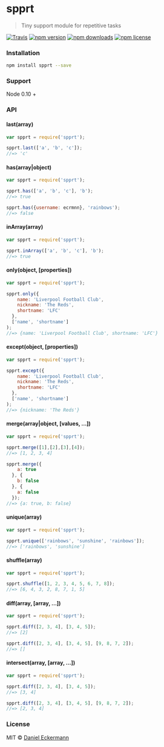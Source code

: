 # spprt
> Tiny support module for repetitive tasks

[![Travis](https://img.shields.io/travis/ecrmnn/spprt.svg?style=flat-square)](https://travis-ci.org/ecrmnn/spprt.svg?branch=master)
[![npm version](https://img.shields.io/npm/v/spprt.svg?style=flat-square)](http://badge.fury.io/js/spprt)
[![npm downloads](https://img.shields.io/npm/dm/spprt.svg?style=flat-square)](http://badge.fury.io/js/spprt)
[![npm license](https://img.shields.io/npm/l/spprt.svg?style=flat-square)](http://badge.fury.io/js/spprt)

### Installation
```bash
npm install spprt --save
```

### Support
Node 0.10 +

### API

#### last(array)
```javascript
var spprt = require('spprt');

spprt.last(['a', 'b', 'c']);
//=> 'c'
```

#### has(array|object)
```javascript
var spprt = require('spprt');

spprt.has(['a', 'b', 'c'], 'b');
//=> true

spprt.has({username: ecrmnn}, 'rainbows');
//=> false
```

#### inArray(array)
```javascript
var spprt = require('spprt');

spprt.inArray(['a', 'b', 'c'], 'b');
//=> true
```

#### only(object, [properties])
```javascript
var spprt = require('spprt');

spprt.only({
    name: 'Liverpool Football Club',
    nickname: 'The Reds',
    shortname: 'LFC'
  },
  ['name', 'shortname']
);
//=> {name: 'Liverpool Football Club', shortname: 'LFC'}
```

#### except(object, [properties])
```javascript
var spprt = require('spprt');

spprt.except({
    name: 'Liverpool Football Club',
    nickname: 'The Reds',
    shortname: 'LFC'
  },
  ['name', 'shortname']
);
//=> {nickname: 'The Reds'}
```

#### merge(array|object, [values, ...])
```javascript
var spprt = require('spprt');

spprt.merge([1],[2],[3],[4]);
//=> [1, 2, 3, 4]

spprt.merge({
    a: true
  }, {
    b: false
  }, {
    a: false
  });
//=> {a: true, b: false}
```

#### unique(array)
```javascript
var spprt = require('spprt');

spprt.unique(['rainbows', 'sunshine', 'rainbows']);
//=> ['rainbows', 'sunshine']
```

#### shuffle(array)
```javascript
var spprt = require('spprt');

spprt.shuffle([1, 2, 3, 4, 5, 6, 7, 8]);
//=> [6, 4, 3, 2, 8, 7, 1, 5]
```


#### diff(array, [array, ...])
```javascript
var spprt = require('spprt');

spprt.diff([2, 3, 4], [3, 4, 5]);
//=> [2]

spprt.diff([2, 3, 4], [3, 4, 5], [9, 8, 7, 2]);
//=> []
```

#### intersect(array, [array, ...])
```javascript
var spprt = require('spprt');

spprt.diff([2, 3, 4], [3, 4, 5]);
//=> [3, 4]

spprt.diff([2, 3, 4], [3, 4, 5], [9, 8, 7, 2]);
//=> [2, 3, 4]
```

### License
MIT © [Daniel Eckermann](http://danieleckermann.com)
